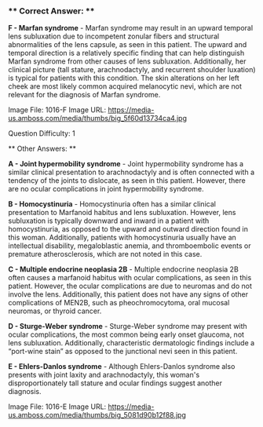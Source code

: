 ### ** Correct Answer: **

**F - Marfan syndrome** - Marfan syndrome may result in an upward temporal lens subluxation due to incompetent zonular fibers and structural abnormalities of the lens capsule, as seen in this patient. The upward and temporal direction is a relatively specific finding that can help distinguish Marfan syndrome from other causes of lens subluxation. Additionally, her clinical picture (tall stature, arachnodactyly, and recurrent shoulder luxation) is typical for patients with this condition. The skin alterations on her left cheek are most likely common acquired melanocytic nevi, which are not relevant for the diagnosis of Marfan syndrome.

Image File: 1016-F
Image URL: https://media-us.amboss.com/media/thumbs/big_5f60d13734ca4.jpg

Question Difficulty: 1

** Other Answers: **

**A - Joint hypermobility syndrome** - Joint hypermobility syndrome has a similar clinical presentation to arachnodactyly and is often connected with a tendency of the joints to dislocate, as seen in this patient. However, there are no ocular complications in joint hypermobility syndrome.

**B - Homocystinuria** - Homocystinuria often has a similar clinical presentation to Marfanoid habitus and lens subluxation. However, lens subluxation is typically downward and inward in a patient with homocystinuria, as opposed to the upward and outward direction found in this woman. Additionally, patients with homocystinuria usually have an intellectual disability, megaloblastic anemia, and thromboembolic events or premature atherosclerosis, which are not noted in this case.

**C - Multiple endocrine neoplasia 2B** - Multiple endocrine neoplasia 2B often causes a marfanoid habitus with ocular complications, as seen in this patient. However, the ocular complications are due to neuromas and do not involve the lens. Additionally, this patient does not have any signs of other complications of MEN2B, such as pheochromocytoma, oral mucosal neuromas, or thyroid cancer.

**D - Sturge-Weber syndrome** - Sturge-Weber syndrome may present with ocular complications, the most common being early onset glaucoma, not lens subluxation. Additionally, characteristic dermatologic findings include a “port-wine stain” as opposed to the junctional nevi seen in this patient.

**E - Ehlers-Danlos syndrome** - Although Ehlers-Danlos syndrome also presents with joint laxity and arachnodactyly, this woman's disproportionately tall stature and ocular findings suggest another diagnosis.

Image File: 1016-E
Image URL: https://media-us.amboss.com/media/thumbs/big_5081d90b12f88.jpg

